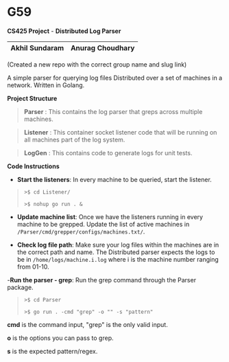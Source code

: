 # G59

**CS425 Project** - **Distributed Log Parser**


| Akhil Sundaram  | Anurag Choudhary  |
| ------ | ------ |

(Created a new repo with the correct group name and slug link)

A simple parser for querying log files Distributed over a set of machines in a network. Written in Golang.


**Project Structure**

>**Parser** :
> This contains the log parser that greps across multiple machines.

>**Listener** : 
> This container socket listener code that will be running on all machines part of the log system.

>**LogGen** : 
> This contains code to generate logs for unit tests.


**Code Instructions**


- **Start the listeners**: In every machine to be queried, start the listener.

>`>$ cd Listener/`
>
>`>$ nohup go run . &`

- **Update machine list**: Once we have the listeners running in every machine to be grepped. Update the list of active machines in `/Parser/cmd/grepper/configs/machines.txt/`.

- **Check log file path**: Make sure your log files within the machines are in the correct path and name. The Distributed parser expects the logs to be in `/home/logs/machine.i.log` where i is the machine number ranging from 01-10.

-**Run the parser - grep**: Run the grep command through the Parser package. 

> `>$ cd Parser`
>
>`>$ go run . -cmd "grep" -o "" -s "pattern"`

**cmd** is the command input, "grep" is the only valid input.

**o** is the options you can pass to grep.

**s** is the expected pattern/regex.
